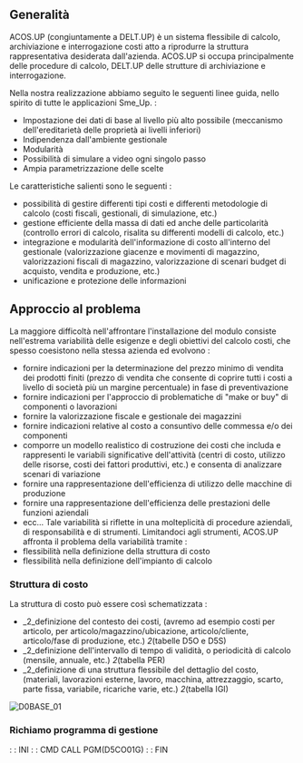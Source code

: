 ## Generalità
ACOS.UP (congiuntamente a DELT.UP) è un sistema flessibile di calcolo, archiviazione e interrogazione costi atto a riprodurre la struttura rappresentativa desiderata dall'azienda.
ACOS.UP si occupa principalmente delle procedure di calcolo, DELT.UP delle strutture di archiviazione e interrogazione.

Nella nostra realizzazione abbiamo seguito le seguenti linee guida, nello spirito di tutte le applicazioni Sme_Up. : 
 * Impostazione dei dati di base al livello più alto possibile (meccanismo dell'ereditarietà delle proprietà ai livelli inferiori)
 * Indipendenza dall'ambiente gestionale
 * Modularità
 * Possibilità di simulare a video ogni singolo passo
 * Ampia parametrizzazione delle scelte

Le caratteristiche salienti sono le seguenti : 
 * possibilità di gestire differenti tipi costi e differenti metodologie di calcolo (costi fiscali, gestionali, di simulazione, etc.)
 * gestione efficiente della massa di dati ed anche delle particolarità (controllo errori di calcolo, risalita su differenti modelli di calcolo, etc.)
 * integrazione e modularità dell'informazione di costo all'interno del gestionale (valorizzazione giacenze e movimenti di magazzino, valorizzazioni fiscali di magazzino, valorizzazione di scenari budget di acquisto, vendita e produzione, etc.)
 * unificazione e protezione delle informazioni

## Approccio al problema
La maggiore difficoltà nell'affrontare l'installazione del modulo consiste nell'estrema variabilità delle esigenze e degli obiettivi del calcolo costi, che spesso coesistono nella stessa azienda ed evolvono : 
 * fornire indicazioni per la determinazione del prezzo minimo di vendita dei prodotti finiti (prezzo di vendita che consente di coprire tutti i costi a livello di società più un margine percentuale) in fase di preventivazione
 * fornire indicazioni per l'approccio di problematiche di "make or buy" di componenti o lavorazioni
* fornire la valorizzazione fiscale e gestionale dei magazzini
 * fornire indicazioni relative al costo a consuntivo delle commessa e/o dei componenti
 * comporre un modello realistico di costruzione dei costi che includa e rappresenti le variabili significative dell'attività (centri di costo, utilizzo delle risorse, costi dei fattori produttivi, etc.) e consenta di analizzare scenari di variazione
 * fornire una rappresentazione dell'efficienza di utilizzo delle macchine di produzione
 * fornire una rappresentazione dell'efficienza delle prestazioni delle funzioni aziendali
 * ecc...
Tale variabilità si riflette in una molteplicità di procedure aziendali, di responsabilità e di strumenti. Limitandoci agli strumenti, ACOS.UP affronta il problema della variabilità tramite : 
 * flessibilità nella definizione della struttura di costo
 * flessibilità nella definizione dell'impianto di calcolo
### Struttura di costo
La struttura di costo può essere così schematizzata : 

 - _2_definizione del contesto dei costi, (avremo ad esempio costi per articolo, per articolo/magazzino/ubicazione, articolo/cliente, articolo/fase di produzione, etc.) _2_(tabelle D5O e D5S)
 - _2_definizione dell'intervallo di tempo di validità, o periodicità di calcolo (mensile, annuale, etc.) _2_(tabella PER)
 - _2_definizione di una struttura flessibile del dettaglio del costo, (materiali, lavorazioni esterne, lavoro, macchina, attrezzaggio, scarto, parte fissa, variabile, ricariche varie, etc.) _2_(tabella IGI)

![D0BASE_01](http://localhost:3000/immagini/D0BASE/D0BASE_01.png)
### Richiamo programma di gestione
 :  : INI
 :  : CMD CALL PGM(D5CO01G)
 :  : FIN
